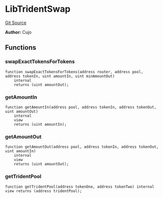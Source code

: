 # LibTridentSwap
[Git Source](https://github.com/KlimaDAO/klimadao-solidity/blob/b98fc1e8b7dcf2a7b80bbaba384c8c84431739fc/src/infinity/libraries/TokenSwap/LibTridentSwap.sol)

**Author:**
Cujo


## Functions
### swapExactTokensForTokens


```solidity
function swapExactTokensForTokens(address router, address pool, address tokenIn, uint amountIn, uint minAmountOut)
    internal
    returns (uint amountOut);
```

### getAmountIn


```solidity
function getAmountIn(address pool, address tokenIn, address tokenOut, uint amountOut)
    internal
    view
    returns (uint amountIn);
```

### getAmountOut


```solidity
function getAmountOut(address pool, address tokenIn, address tokenOut, uint amountIn)
    internal
    view
    returns (uint amountOut);
```

### getTridentPool


```solidity
function getTridentPool(address tokenOne, address tokenTwo) internal view returns (address tridentPool);
```

